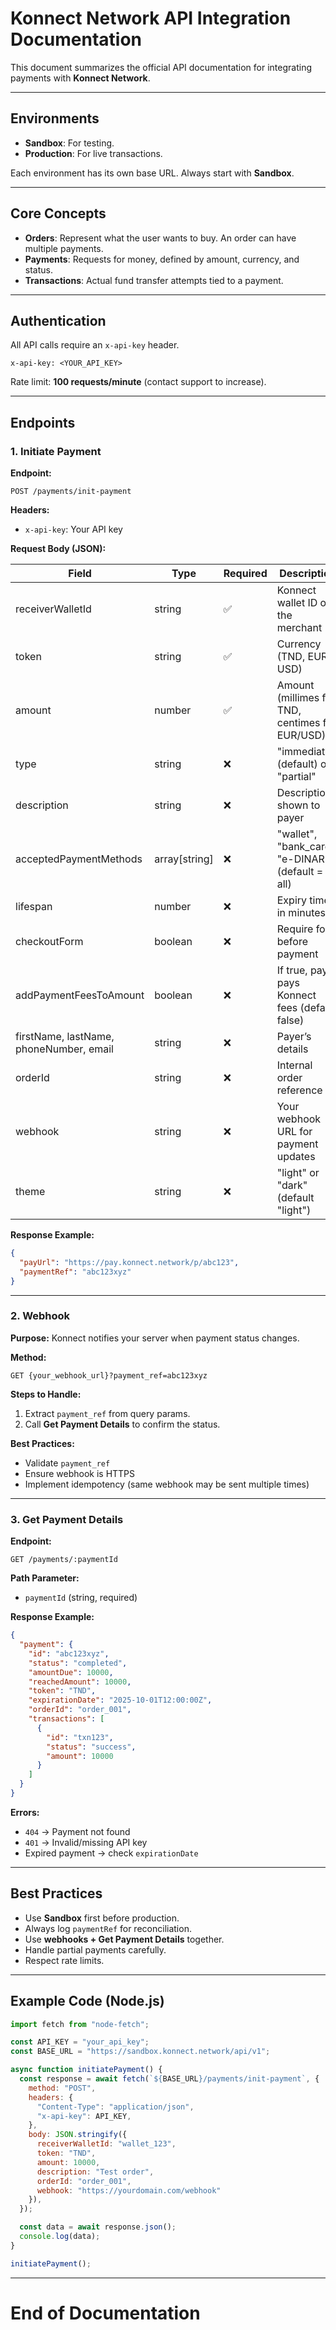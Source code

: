 
# Konnect Network API Integration Documentation

This document summarizes the official API documentation for integrating payments with **Konnect Network**.

---

## Environments

- **Sandbox**: For testing.  
- **Production**: For live transactions.

Each environment has its own base URL. Always start with **Sandbox**.

---

## Core Concepts

- **Orders**: Represent what the user wants to buy. An order can have multiple payments.  
- **Payments**: Requests for money, defined by amount, currency, and status.  
- **Transactions**: Actual fund transfer attempts tied to a payment.

---

## Authentication

All API calls require an `x-api-key` header.

```http
x-api-key: <YOUR_API_KEY>
```

Rate limit: **100 requests/minute** (contact support to increase).

---

## Endpoints

### 1. Initiate Payment

**Endpoint:**  
```http
POST /payments/init-payment
```

**Headers:**  
- `x-api-key`: Your API key

**Request Body (JSON):**

| Field | Type | Required | Description |
|-------|------|----------|-------------|
| receiverWalletId | string | ✅ | Konnect wallet ID of the merchant |
| token | string | ✅ | Currency (TND, EUR, USD) |
| amount | number | ✅ | Amount (millimes for TND, centimes for EUR/USD) |
| type | string | ❌ | "immediate" (default) or "partial" |
| description | string | ❌ | Description shown to payer |
| acceptedPaymentMethods | array[string] | ❌ | "wallet", "bank_card", "e-DINAR" (default = all) |
| lifespan | number | ❌ | Expiry time in minutes |
| checkoutForm | boolean | ❌ | Require form before payment |
| addPaymentFeesToAmount | boolean | ❌ | If true, payer pays Konnect fees (default false) |
| firstName, lastName, phoneNumber, email | string | ❌ | Payer’s details |
| orderId | string | ❌ | Internal order reference |
| webhook | string | ❌ | Your webhook URL for payment updates |
| theme | string | ❌ | "light" or "dark" (default "light") |

**Response Example:**

```json
{
  "payUrl": "https://pay.konnect.network/p/abc123",
  "paymentRef": "abc123xyz"
}
```

---

### 2. Webhook

**Purpose:** Konnect notifies your server when payment status changes.

**Method:**  
```http
GET {your_webhook_url}?payment_ref=abc123xyz
```

**Steps to Handle:**
1. Extract `payment_ref` from query params.
2. Call **Get Payment Details** to confirm the status.

**Best Practices:**
- Validate `payment_ref`
- Ensure webhook is HTTPS
- Implement idempotency (same webhook may be sent multiple times)

---

### 3. Get Payment Details

**Endpoint:**  
```http
GET /payments/:paymentId
```

**Path Parameter:**  
- `paymentId` (string, required)

**Response Example:**

```json
{
  "payment": {
    "id": "abc123xyz",
    "status": "completed",
    "amountDue": 10000,
    "reachedAmount": 10000,
    "token": "TND",
    "expirationDate": "2025-10-01T12:00:00Z",
    "orderId": "order_001",
    "transactions": [
      {
        "id": "txn123",
        "status": "success",
        "amount": 10000
      }
    ]
  }
}
```

**Errors:**
- `404` → Payment not found
- `401` → Invalid/missing API key
- Expired payment → check `expirationDate`

---

## Best Practices

- Use **Sandbox** first before production.  
- Always log `paymentRef` for reconciliation.  
- Use **webhooks + Get Payment Details** together.  
- Handle partial payments carefully.  
- Respect rate limits.

---

## Example Code (Node.js)

```javascript
import fetch from "node-fetch";

const API_KEY = "your_api_key";
const BASE_URL = "https://sandbox.konnect.network/api/v1";

async function initiatePayment() {
  const response = await fetch(`${BASE_URL}/payments/init-payment`, {
    method: "POST",
    headers: {
      "Content-Type": "application/json",
      "x-api-key": API_KEY,
    },
    body: JSON.stringify({
      receiverWalletId: "wallet_123",
      token: "TND",
      amount: 10000,
      description: "Test order",
      orderId: "order_001",
      webhook: "https://yourdomain.com/webhook"
    }),
  });

  const data = await response.json();
  console.log(data);
}

initiatePayment();
```

---

# End of Documentation
